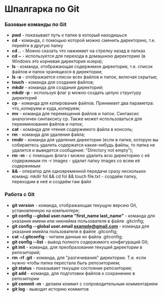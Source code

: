 # Шпалгарка по  Git
### Базовые команды по Git
* **pwd** - показывает путь к папке в который находишься
* **cd** - команда, с помощью которой можно сменить директорию, т.е. перейти в другую папку
* **cd ..** - Можно сказать что нажимает на стрелку назад в папках
* **cd ~** - используется для перехода в домашнюю директорию (в Windows это корневая директория юзера);
* **ls** - команда, отображающая содержимое директории, т.е. список файлов и папок хранящихся в директории;
* **ls -a** - отображается список всех файлов и папок, включая скрытые;
* **touch** - команда для создания файлов;
* **mkdir** - команда для создания директорий;
* **mkdir -p** - используя флаг p можно создать целую структуру директорий
* **cp** - команда для копирования файлов. Принимает два параметра: что_копируем и куда_копируем;
* **mv** - команда для перемещения файлов и папок. Синтаксис аналогичен синтаксису cp. Также может использоваться для переименования файлов и папок;
* **cat** - команда для чтения содержимого файла в консоль;
* **rm** - команда для удаления файла;
* **rmdir** - команда для удаления директории (если в папке, которую вы собираетесь удалить содержатся какие-нибудь файлы, то папка не удалится и выведется сообщение: "Directory not empty");
* **rm -m** - с помощью флага r можно удалить всю директорию с её содержимым rm -r images - удалит папку images со всем её содержимым
* **&&** - оператор для одновременной передачи сразу нескольких команд: mkdir fol && cd fol && touch file.txt - создаём папку, переходим в неё и создаём там файл
### Работа с Git
* **git version** - команда, отображающая текущую версию Git, установленную на компьютере;
* **git config --global user.name "first_name last_name"** - команда для указания имени или никнейма пользователя в файле .gitcinfig;
* **git config --global user.email example@gmail.com** - команда для указания имейла пользователя в файле .gitconfig;
* **cat ~/.gitconfig** - читаем данные их файла .gitconfig;
* **git config --list** - вывод полного содержимого конфигураций Git;
* **git init** - команда, для преобразования текущей директории в репозиторий;
* **rm -rf .git** - команда, для "разгичивания" директории. Т.е. если нужно чтобы папка перестала быть репозиторием;
* **git status** - показывает текущее состояние репозитория;
* **git add** - команда, для подготовки файлов к сохранению в репозитории
* **git commit -m** - делаем коммит с сопроводительным комментарием
* **git log** - выводит историю коммитов